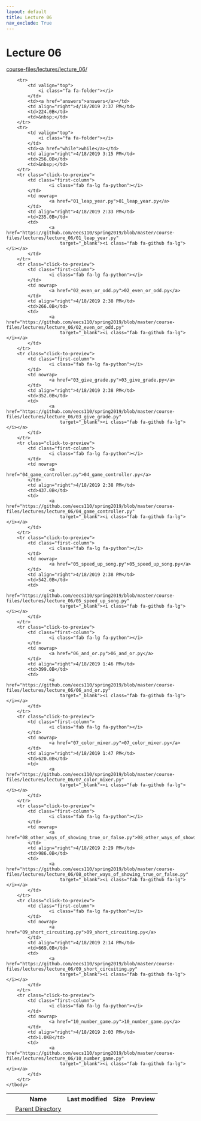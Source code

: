 ```yaml
---
layout: default
title: Lecture 06
nav_exclude: True
---
```


# Lecture 06

[course-files/lectures/lecture_06/](.)

<table class="tbl-files">
    <tbody>
        <tr>
            <th valign="top"></th>
            <th>Name</th>
            <th>Last modified</th>
            <th>Size</th>
            <th>Preview</th>
        </tr>
        <tr>
            <td valign="top">
                <i class="fa fa-folder-open"></i>
            </td>
            <td><a href="../">Parent Directory</a></td>
            <td>&nbsp;</td>
            <td>&nbsp;</td>
            <td>&nbsp;</td>
        </tr>

        <tr>
            <td valign="top">
                <i class="fa fa-folder"></i>
            </td>
            <td><a href="answers">answers</a></td>
            <td align="right">4/18/2019 2:37 PM</td>
            <td>224.0B</td>
            <td>&nbsp;</td>
        </tr>
        <tr>
            <td valign="top">
                <i class="fa fa-folder"></i>
            </td>
            <td><a href="while">while</a></td>
            <td align="right">4/18/2019 3:15 PM</td>
            <td>256.0B</td>
            <td>&nbsp;</td>
        </tr>
        <tr class="click-to-preview">
            <td class="first-column">
                    <i class="fab fa-lg fa-python"></i>
            </td>
            <td nowrap>
                    <a href="01_leap_year.py">01_leap_year.py</a>
            </td>
            <td align="right">4/18/2019 2:33 PM</td>
            <td>235.0B</td>
            <td>
                    <a href="https://github.com/eecs110/spring2019/blob/master/course-files/lectures/lecture_06/01_leap_year.py"
                        target="_blank"><i class="fab fa-github fa-lg"></i></a>
            </td>
        </tr>
        <tr class="click-to-preview">
            <td class="first-column">
                    <i class="fab fa-lg fa-python"></i>
            </td>
            <td nowrap>
                    <a href="02_even_or_odd.py">02_even_or_odd.py</a>
            </td>
            <td align="right">4/18/2019 2:38 PM</td>
            <td>266.0B</td>
            <td>
                    <a href="https://github.com/eecs110/spring2019/blob/master/course-files/lectures/lecture_06/02_even_or_odd.py"
                        target="_blank"><i class="fab fa-github fa-lg"></i></a>
            </td>
        </tr>
        <tr class="click-to-preview">
            <td class="first-column">
                    <i class="fab fa-lg fa-python"></i>
            </td>
            <td nowrap>
                    <a href="03_give_grade.py">03_give_grade.py</a>
            </td>
            <td align="right">4/18/2019 2:38 PM</td>
            <td>352.0B</td>
            <td>
                    <a href="https://github.com/eecs110/spring2019/blob/master/course-files/lectures/lecture_06/03_give_grade.py"
                        target="_blank"><i class="fab fa-github fa-lg"></i></a>
            </td>
        </tr>
        <tr class="click-to-preview">
            <td class="first-column">
                    <i class="fab fa-lg fa-python"></i>
            </td>
            <td nowrap>
                    <a href="04_game_controller.py">04_game_controller.py</a>
            </td>
            <td align="right">4/18/2019 2:38 PM</td>
            <td>437.0B</td>
            <td>
                    <a href="https://github.com/eecs110/spring2019/blob/master/course-files/lectures/lecture_06/04_game_controller.py"
                        target="_blank"><i class="fab fa-github fa-lg"></i></a>
            </td>
        </tr>
        <tr class="click-to-preview">
            <td class="first-column">
                    <i class="fab fa-lg fa-python"></i>
            </td>
            <td nowrap>
                    <a href="05_speed_up_song.py">05_speed_up_song.py</a>
            </td>
            <td align="right">4/18/2019 2:38 PM</td>
            <td>542.0B</td>
            <td>
                    <a href="https://github.com/eecs110/spring2019/blob/master/course-files/lectures/lecture_06/05_speed_up_song.py"
                        target="_blank"><i class="fab fa-github fa-lg"></i></a>
            </td>
        </tr>
        <tr class="click-to-preview">
            <td class="first-column">
                    <i class="fab fa-lg fa-python"></i>
            </td>
            <td nowrap>
                    <a href="06_and_or.py">06_and_or.py</a>
            </td>
            <td align="right">4/18/2019 1:46 PM</td>
            <td>399.0B</td>
            <td>
                    <a href="https://github.com/eecs110/spring2019/blob/master/course-files/lectures/lecture_06/06_and_or.py"
                        target="_blank"><i class="fab fa-github fa-lg"></i></a>
            </td>
        </tr>
        <tr class="click-to-preview">
            <td class="first-column">
                    <i class="fab fa-lg fa-python"></i>
            </td>
            <td nowrap>
                    <a href="07_color_mixer.py">07_color_mixer.py</a>
            </td>
            <td align="right">4/18/2019 1:47 PM</td>
            <td>620.0B</td>
            <td>
                    <a href="https://github.com/eecs110/spring2019/blob/master/course-files/lectures/lecture_06/07_color_mixer.py"
                        target="_blank"><i class="fab fa-github fa-lg"></i></a>
            </td>
        </tr>
        <tr class="click-to-preview">
            <td class="first-column">
                    <i class="fab fa-lg fa-python"></i>
            </td>
            <td nowrap>
                    <a href="08_other_ways_of_showing_true_or_false.py">08_other_ways_of_showing_true_or_false.py</a>
            </td>
            <td align="right">4/18/2019 2:29 PM</td>
            <td>986.0B</td>
            <td>
                    <a href="https://github.com/eecs110/spring2019/blob/master/course-files/lectures/lecture_06/08_other_ways_of_showing_true_or_false.py"
                        target="_blank"><i class="fab fa-github fa-lg"></i></a>
            </td>
        </tr>
        <tr class="click-to-preview">
            <td class="first-column">
                    <i class="fab fa-lg fa-python"></i>
            </td>
            <td nowrap>
                    <a href="09_short_circuiting.py">09_short_circuiting.py</a>
            </td>
            <td align="right">4/18/2019 2:14 PM</td>
            <td>669.0B</td>
            <td>
                    <a href="https://github.com/eecs110/spring2019/blob/master/course-files/lectures/lecture_06/09_short_circuiting.py"
                        target="_blank"><i class="fab fa-github fa-lg"></i></a>
            </td>
        </tr>
        <tr class="click-to-preview">
            <td class="first-column">
                    <i class="fab fa-lg fa-python"></i>
            </td>
            <td nowrap>
                    <a href="10_number_game.py">10_number_game.py</a>
            </td>
            <td align="right">4/18/2019 2:03 PM</td>
            <td>1.0KB</td>
            <td>
                    <a href="https://github.com/eecs110/spring2019/blob/master/course-files/lectures/lecture_06/10_number_game.py"
                        target="_blank"><i class="fab fa-github fa-lg"></i></a>
            </td>
        </tr>
    </tbody>
</table>


